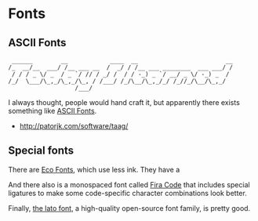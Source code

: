 Fonts
=====

ASCII Fonts
-----------
	 ______        __            ____  __                         __
	/_  __/__  ___/ /__ ___ __  /  _/ / /__ ___ ________  ___ ___/ /
	 / / / _ \/ _  / _ `/ // / _/ /  / / -_) _ `/ __/ _ \/ -_) _  / 
	/_/  \___/\_,_/\_,_/\_, / /___/ /_/\__/\_,_/_/ /_//_/\__/\_,_/  
	                   /___/                                        

I always thought, people would hand craft it, but apparently there exists something like [ASCII Fonts](http://patorjk.com/software/taag/#p=display&h=2&f=Small%20Slant&t=Today%20I%20learned).

* <http://patorjk.com/software/taag/>


Special fonts
-------------

There are [Eco Fonts][ecofont], which use less ink. They have a 

And there also is a monospaced font called [Fira Code][firacode] that includes special ligatures to make some code-specific character combinations look better.

Finally, [the lato font][latofont], a high-quality open-source font family, is pretty good.

[ecofont]: http://www.ecofont.com/en/products/green/font/download-the-ink-saving-font.html
[firacode]: http://www.ecofont.com/en/products/green/font/download-the-ink-saving-font.html
[latofont]: http://www.latofonts.com 
